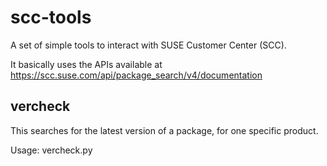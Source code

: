 # scc-tools

A set of simple tools to interact with SUSE Customer Center (SCC).

It basically uses the APIs available at https://scc.suse.com/api/package_search/v4/documentation

## vercheck

This searches for the latest version of a package, for one specific product.

Usage: vercheck.py <product id> <package name>


